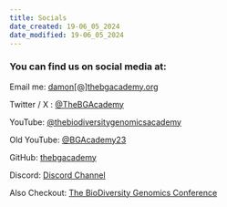```yaml
---
title: Socials
date_created: 19-06_05_2024
date_modified: 19-06_05_2024
---
```

### You can find us on social media at:


Email me: [damon[@]thebgacademy.org](mailto:damon@thebgacademy.org)

Twitter / X : [@TheBGAcademy](https://twitter.com/TheBGAcademy)

YouTube: [@thebiodiversitygenomicsacademy](https://www.youtube.com/channel/UCJPtltyNBRZPcd7pm9bzh2A)

Old YouTube: [@BGAcademy23](https://www.youtube.com/@BGAcademy23)

GitHub: [thebgacademy](https://github.com/thebgacademy)

Discord: [Discord Channel](https://discord.gg/xX8SN4P4)

Also Checkout: [The BioDiversity Genomics Conference](https://www.biodiversitygenomicsconference.org/)
